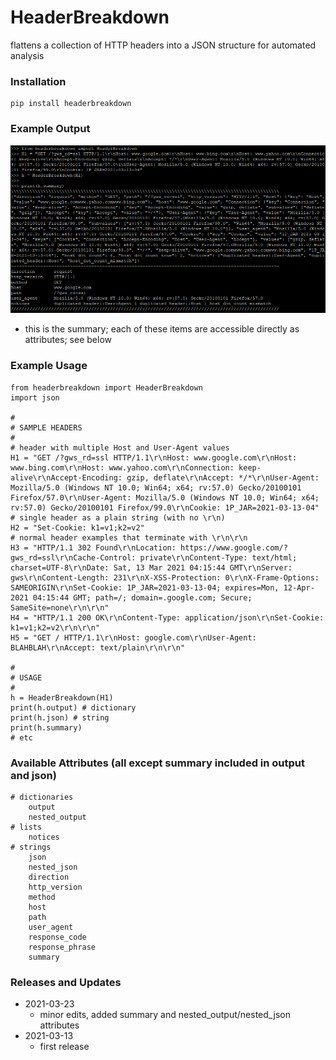 # HeaderBreakdown
flattens a collection of HTTP headers into a JSON structure for automated analysis

### Installation
```
pip install headerbreakdown
```

### Example Output
![headerbreakdown-summary-output.PNG](https://github.com/bonifield/HeaderBreakdown/raw/main/images/headerbreakdown-summary-output.PNG)
- this is the summary; each of these items are accessible directly as attributes; see below

### Example Usage
```
from headerbreakdown import HeaderBreakdown
import json

#
# SAMPLE HEADERS
#
# header with multiple Host and User-Agent values
H1 = "GET /?gws_rd=ssl HTTP/1.1\r\nHost: www.google.com\r\nHost: www.bing.com\r\nHost: www.yahoo.com\r\nConnection: keep-alive\r\nAccept-Encoding: gzip, deflate\r\nAccept: */*\r\nUser-Agent: Mozilla/5.0 (Windows NT 10.0; Win64; x64; rv:57.0) Gecko/20100101 Firefox/57.0\r\nUser-Agent: Mozilla/5.0 (Windows NT 10.0; Win64; x64; rv:57.0) Gecko/20100101 Firefox/99.0\r\nCookie: 1P_JAR=2021-03-13-04"
# single header as a plain string (with no \r\n)
H2 = "Set-Cookie: k1=v1;k2=v2"
# normal header examples that terminate with \r\n\r\n
H3 = "HTTP/1.1 302 Found\r\nLocation: https://www.google.com/?gws_rd=ssl\r\nCache-Control: private\r\nContent-Type: text/html; charset=UTF-8\r\nDate: Sat, 13 Mar 2021 04:15:44 GMT\r\nServer: gws\r\nContent-Length: 231\r\nX-XSS-Protection: 0\r\nX-Frame-Options: SAMEORIGIN\r\nSet-Cookie: 1P_JAR=2021-03-13-04; expires=Mon, 12-Apr-2021 04:15:44 GMT; path=/; domain=.google.com; Secure; SameSite=none\r\n\r\n"
H4 = "HTTP/1.1 200 OK\r\nContent-Type: application/json\r\nSet-Cookie: k1=v1;k2=v2\r\n\r\n"
H5 = "GET / HTTP/1.1\r\nHost: google.com\r\nUser-Agent: BLAHBLAH\r\nAccept: text/plain\r\n\r\n"

#
# USAGE
#
h = HeaderBreakdown(H1)
print(h.output) # dictionary
print(h.json) # string
print(h.summary)
# etc
```
### Available Attributes (all except summary included in output and json)
```
# dictionaries
	output
	nested_output
# lists
	notices
# strings
	json
	nested_json
	direction
	http_version
	method
	host
	path
	user_agent
	response_code
	response_phrase
	summary
```

### Releases and Updates
- 2021-03-23
	- minor edits, added summary and nested_output/nested_json attributes
- 2021-03-13
	- first release
